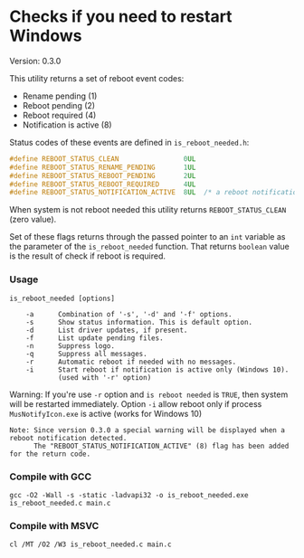 # Checks if you need to restart Windows

Version: 0.3.0

This utility returns a set of reboot event codes:
- Rename pending (1)
- Reboot pending (2)
- Reboot required (4)
- Notification is active (8)

Status codes of these events are defined in `is_reboot_needed.h`:

```C
#define REBOOT_STATUS_CLEAN                0UL
#define REBOOT_STATUS_RENAME_PENDING       1UL
#define REBOOT_STATUS_REBOOT_PENDING       2UL
#define REBOOT_STATUS_REBOOT_REQUIRED      4UL
#define REBOOT_STATUS_NOTIFICATION_ACTIVE  8UL  /* a reboot notification is active (Windows 10) */
```

When system is not reboot needed this utility returns `REBOOT_STATUS_CLEAN` (zero value).

Set of these flags returns through the passed pointer to an `int` variable as the parameter of the `is_reboot_needed` function. That returns `boolean` value is the result of check if reboot is required.

### Usage

```
is_reboot_needed [options]

    -a      Combination of '-s', '-d' and '-f' options.
    -s      Show status information. This is default option.
    -d      List driver updates, if present.
    -f      List update pending files.
    -n      Suppress logo.
    -q      Suppress all messages.
    -r      Automatic reboot if needed with no messages.
    -i      Start reboot if notification is active only (Windows 10).
            (used with '-r' option)
```

Warning: If you're use `-r` option and `is reboot needed` is `TRUE`, then system will be restarted immediately.
Option `-i` allow reboot only if process `MusNotifyIcon.exe` is active (works for Windows 10)

```
Note: Since version 0.3.0 a special warning will be displayed when a reboot notification detected.
      The "REBOOT_STATUS_NOTIFICATION_ACTIVE" (8) flag has been added for the return code.
```
                                                       
### Compile with GCC
```
gcc -O2 -Wall -s -static -ladvapi32 -o is_reboot_needed.exe is_reboot_needed.c main.c
```

### Compile with MSVC
```
cl /MT /O2 /W3 is_reboot_needed.c main.c
```
